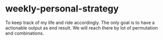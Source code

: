 # weekly-personal-strategy
To keep track of my life and ride accordingly. The only goal is to have a actionable output as end result. We will reach there by lot of permutation and combinations.
